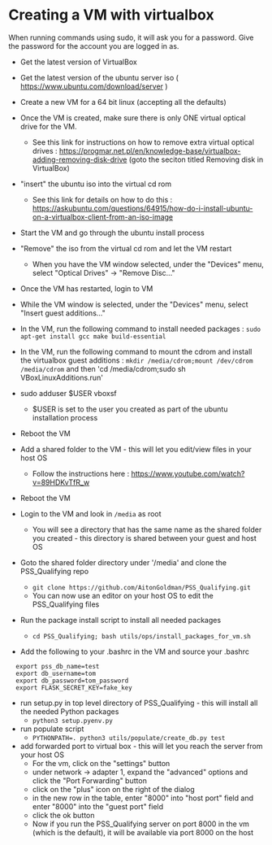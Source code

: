 # Creating a VM with virtualbox

When running commands using sudo, it will ask you for a password.  Give the password for the account you are logged in as.

- Get the latest version of VirtualBox
- Get the latest version of the ubuntu server iso ( https://www.ubuntu.com/download/server )
- Create a new VM for a 64 bit linux (accepting all the defaults)
- Once the VM is created, make sure there is only ONE virtual optical drive for the VM.  
  - See this link for instructions on how to remove extra virtual optical drives : https://progmar.net.pl/en/knowledge-base/virtualbox-adding-removing-disk-drive (goto the seciton titled Removing disk in VirtualBox)

- "insert" the ubuntu iso into the virtual cd rom 
  - See this link for details on how to do this : https://askubuntu.com/questions/64915/how-do-i-install-ubuntu-on-a-virtualbox-client-from-an-iso-image
- Start the VM and go through the ubuntu install process
- "Remove" the iso from the virtual cd rom and let the VM restart
  - When you have the VM window selected, under the "Devices" menu, select "Optical Drives" -> "Remove Disc..."
- Once the VM has restarted, login to VM
- While the VM window is selected, under the "Devices" menu, select "Insert guest additions..."
- In the VM, run the following command to install needed packages : `sudo apt-get install gcc make build-essential`
- In the VM, run the following command to mount the cdrom and install the virtualbox guest additions : `mkdir /media/cdrom;mount /dev/cdrom /media/cdrom` and then 'cd /media/cdrom;sudo sh VBoxLinuxAdditions.run'
- sudo adduser $USER vboxsf
  - $USER is set to the user you created as part of the ubuntu installation process
- Reboot the VM
- Add a shared folder to the VM - this will let you edit/view files in your host OS
  -  Follow the instructions here : https://www.youtube.com/watch?v=89HDKvTfR_w
- Reboot the VM 
- Login to the VM and look in `/media` as root 
  - You will see a directory that has the same name as the shared folder you created - this directory is shared between your guest and host OS
- Goto the shared folder directory under '/media' and clone the PSS_Qualifying repo
  - `git clone https://github.com/AitonGoldman/PSS_Qualifying.git`
  - You can now use an editor on your host OS to edit the PSS_Qualifying files
- Run the package install script to install all needed packages 
  - `cd PSS_Qualifying; bash utils/ops/install_packages_for_vm.sh`
- Add the following to your .bashrc in the VM  and source your .bashrc
 ```
   export pss_db_name=test
   export db_username=tom
   export db_password=tom_password
   export FLASK_SECRET_KEY=fake_key
 ```
- run setup.py in top level directory of PSS_Qualifying - this will install all the needed Python packages
  - `python3 setup.pyenv.py` 
- run populate script
  - `PYTHONPATH=. python3 utils/populate/create_db.py test`
- add forwarded port to virtual box - this will let you reach the server from your host OS
  - For the vm, click on the "settings" button
  - under network -> adapter 1, expand the "advanced" options and click the "Port Forwarding" button
  - click on the "plus" icon on the right of the dialog
  - in the new row in the table, enter "8000" into "host port" field and enter "8000" into the "guest port" field
  - click the ok button
  - Now if you run the PSS_Qualifying server on port 8000 in the vm (which is the default), it will be available via port 8000 on the host
